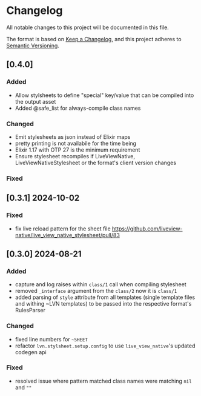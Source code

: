 # Changelog

All notable changes to this project will be documented in this file.

The format is based on [Keep a Changelog](https://keepachangelog.com/en/1.1.0/),
and this project adheres to [Semantic Versioning](https://semver.org/spec/v2.0.0.html).

## [0.4.0]

### Added

- Allow stylsheets to define "special" key/value that can be compiled into the output asset
- Added @safe_list for always-compile class names

### Changed

- Emit stylesheets as json instead of Elixir maps
- pretty printing is not availabile for the time being
- Elixir 1.17 with OTP 27 is the minimum requirement
- Ensure stylesheet recompiles if LiveViewNative, LiveViewNativeStylesheet or the format's client version changes

### Fixed

## [0.3.1] 2024-10-02

### Fixed

- fix live reload pattern for the sheet file https://github.com/liveview-native/live_view_native_stylesheet/pull/83

## [0.3.0] 2024-08-21

### Added

- capture and log raises within `class/1` call when compiling stylesheet
- removed `_interface` argument from the `class/2` now it is `class/1`
- added parsing of `style` attribute from all templates (single template files and withing ~LVN templates) to be passed into the respective format's RulesParser

### Changed

- fixed line numbers for `~SHEET`
- refactor `lvn.stylsheet.setup.config` to use `live_view_native`'s updated codegen api

### Fixed

- resolved issue where pattern matched class names were matching `nil` and `""`
